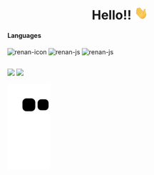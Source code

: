   <h1 align="center"> Hello!! <img src="./hi.gif" height="30px" width="30px"></h1> 
<h4>Languages</h4>
 <div style="display: inline_block" align="left">
   <img align="center" alt="renan-icon" height="30" width="40" src="https://cdn.jsdelivr.net/gh/devicons/devicon/icons/html5/html5-original.svg">
   <img align="center" alt="renan-js" height="30" width="40" src="https://cdn.jsdelivr.net/gh/devicons/devicon/icons/css3/css3-original.svg">
   <img align="center" alt="renan-js" height="30" width="40" src="https://cdn.jsdelivr.net/gh/devicons/devicon/icons/javascript/javascript-original.svg">
  </div> 

  ## <div align="center">
  <img height="150em" src="https://github-readme-stats.vercel.app/api?username=renansouza12&show_icons=true&theme=tokyonight&include_all_commits=true&count_private=true"/>
 <img height="150em" src="https://github-readme-stats.vercel.app/api/top-langs/?username=renansouza12&layout=compact&langs_count=7&theme=tokyonight"/> 
</div> 

  ![Snake animation](https://github.com/renansouza12/renansouza12/blob/output/github-contribution-grid-snake.svg)
